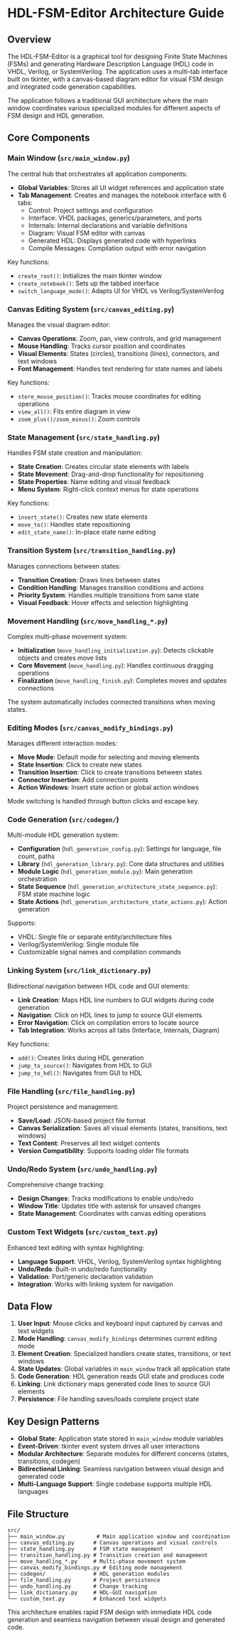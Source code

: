 # HDL-FSM-Editor Architecture Guide

## Overview

The HDL-FSM-Editor is a graphical tool for designing Finite State Machines (FSMs) and generating Hardware Description Language (HDL) code in VHDL, Verilog, or SystemVerilog. The application uses a multi-tab interface built on tkinter, with a canvas-based diagram editor for visual FSM design and integrated code generation capabilities.

The application follows a traditional GUI architecture where the main window coordinates various specialized modules for different aspects of FSM design and HDL generation.

## Core Components

### Main Window (`src/main_window.py`)

The central hub that orchestrates all application components:

- **Global Variables**: Stores all UI widget references and application state
- **Tab Management**: Creates and manages the notebook interface with 6 tabs:
  - Control: Project settings and configuration
  - Interface: VHDL packages, generics/parameters, and ports
  - Internals: Internal declarations and variable definitions
  - Diagram: Visual FSM editor with canvas
  - Generated HDL: Displays generated code with hyperlinks
  - Compile Messages: Compilation output with error navigation

Key functions:
- `create_root()`: Initializes the main tkinter window
- `create_notebook()`: Sets up the tabbed interface
- `switch_language_mode()`: Adapts UI for VHDL vs Verilog/SystemVerilog

### Canvas Editing System (`src/canvas_editing.py`)

Manages the visual diagram editor:

- **Canvas Operations**: Zoom, pan, view controls, and grid management
- **Mouse Handling**: Tracks cursor position and coordinates
- **Visual Elements**: States (circles), transitions (lines), connectors, and text windows
- **Font Management**: Handles text rendering for state names and labels

Key functions:
- `store_mouse_position()`: Tracks mouse coordinates for editing operations
- `view_all()`: Fits entire diagram in view
- `zoom_plus()/zoom_minus()`: Zoom controls

### State Management (`src/state_handling.py`)

Handles FSM state creation and manipulation:

- **State Creation**: Creates circular state elements with labels
- **State Movement**: Drag-and-drop functionality for repositioning
- **State Properties**: Name editing and visual feedback
- **Menu System**: Right-click context menus for state operations

Key functions:
- `insert_state()`: Creates new state elements
- `move_to()`: Handles state repositioning
- `edit_state_name()`: In-place state name editing

### Transition System (`src/transition_handling.py`)

Manages connections between states:

- **Transition Creation**: Draws lines between states
- **Condition Handling**: Manages transition conditions and actions
- **Priority System**: Handles multiple transitions from same state
- **Visual Feedback**: Hover effects and selection highlighting

### Movement Handling (`src/move_handling_*.py`)

Complex multi-phase movement system:

- **Initialization** (`move_handling_initialization.py`): Detects clickable objects and creates move lists
- **Core Movement** (`move_handling.py`): Handles continuous dragging operations
- **Finalization** (`move_handling_finish.py`): Completes moves and updates connections

The system automatically includes connected transitions when moving states.

### Editing Modes (`src/canvas_modify_bindings.py`)

Manages different interaction modes:

- **Move Mode**: Default mode for selecting and moving elements
- **State Insertion**: Click to create new states
- **Transition Insertion**: Click to create transitions between states
- **Connector Insertion**: Add connection points
- **Action Windows**: Insert state action or global action windows

Mode switching is handled through button clicks and escape key.

### Code Generation (`src/codegen/`)

Multi-module HDL generation system:

- **Configuration** (`hdl_generation_config.py`): Settings for language, file count, paths
- **Library** (`hdl_generation_library.py`): Core data structures and utilities
- **Module Logic** (`hdl_generation_module.py`): Main generation orchestration
- **State Sequence** (`hdl_generation_architecture_state_sequence.py`): FSM state machine logic
- **State Actions** (`hdl_generation_architecture_state_actions.py`): Action generation

Supports:
- VHDL: Single file or separate entity/architecture files
- Verilog/SystemVerilog: Single module file
- Customizable signal names and compilation commands

### Linking System (`src/link_dictionary.py`)

Bidirectional navigation between HDL code and GUI elements:

- **Link Creation**: Maps HDL line numbers to GUI widgets during code generation
- **Navigation**: Click on HDL lines to jump to source GUI elements
- **Error Navigation**: Click on compilation errors to locate source
- **Tab Integration**: Works across all tabs (Interface, Internals, Diagram)

Key functions:
- `add()`: Creates links during HDL generation
- `jump_to_source()`: Navigates from HDL to GUI
- `jump_to_hdl()`: Navigates from GUI to HDL

### File Handling (`src/file_handling.py`)

Project persistence and management:

- **Save/Load**: JSON-based project file format
- **Canvas Serialization**: Saves all visual elements (states, transitions, text windows)
- **Text Content**: Preserves all text widget contents
- **Version Compatibility**: Supports loading older file formats

### Undo/Redo System (`src/undo_handling.py`)

Comprehensive change tracking:

- **Design Changes**: Tracks modifications to enable undo/redo
- **Window Title**: Updates title with asterisk for unsaved changes
- **State Management**: Coordinates with canvas editing operations

### Custom Text Widgets (`src/custom_text.py`)

Enhanced text editing with syntax highlighting:

- **Language Support**: VHDL, Verilog, SystemVerilog syntax highlighting
- **Undo/Redo**: Built-in undo/redo functionality
- **Validation**: Port/generic declaration validation
- **Integration**: Works with linking system for navigation

## Data Flow

1. **User Input**: Mouse clicks and keyboard input captured by canvas and text widgets
2. **Mode Handling**: `canvas_modify_bindings` determines current editing mode
3. **Element Creation**: Specialized handlers create states, transitions, or text windows
4. **State Updates**: Global variables in `main_window` track all application state
5. **Code Generation**: HDL generation reads GUI state and produces code
6. **Linking**: Link dictionary maps generated code lines to source GUI elements
7. **Persistence**: File handling saves/loads complete project state

## Key Design Patterns

- **Global State**: Application state stored in `main_window` module variables
- **Event-Driven**: tkinter event system drives all user interactions
- **Modular Architecture**: Separate modules for different concerns (states, transitions, codegen)
- **Bidirectional Linking**: Seamless navigation between visual design and generated code
- **Multi-Language Support**: Single codebase supports multiple HDL languages

## File Structure

```
src/
├── main_window.py          # Main application window and coordination
├── canvas_editing.py      # Canvas operations and visual controls
├── state_handling.py      # FSM state management
├── transition_handling.py # Transition creation and management
├── move_handling_*.py     # Multi-phase movement system
├── canvas_modify_bindings.py # Editing mode management
├── codegen/               # HDL generation modules
├── file_handling.py       # Project persistence
├── undo_handling.py       # Change tracking
├── link_dictionary.py     # HDL-GUI navigation
└── custom_text.py         # Enhanced text widgets
```

This architecture enables rapid FSM design with immediate HDL code generation and seamless navigation between visual design and generated code.
